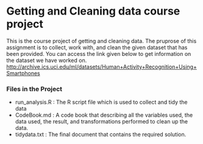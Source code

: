 # Getting and Cleaning data course project

This is the course project of getting and cleaning data. The pruprose of this assignment is to collect, work with, and clean the given dataset that has been provided. You can access the link given below to get information on the dataset we have worked on.
<http://archive.ics.uci.edu/ml/datasets/Human+Activity+Recognition+Using+Smartphones>

### Files in the Project
- run_analysis.R : The R script file which is used to collect and tidy the data
- CodeBook.md : A code book that describing all the variables used, the data used, the result, and transformations performed to clean up the data.
- tidydata.txt : The final document that contains the required solution.
